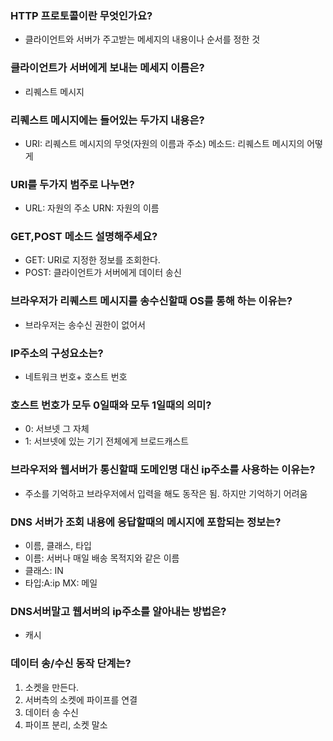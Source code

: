 ### HTTP 프로토콜이란 무엇인가요?
* 클라이언트와 서버가 주고받는 메세지의 내용이나 순서를 정한 것

### 클라이언트가 서버에게 보내는 메세지 이름은? 
* 리퀘스트 메시지

### 리퀘스트 메시지에는 들어있는 두가지 내용은?
* URI: 리퀘스트 메시지의 무엇(자원의 이름과 주소) 메소드: 리퀘스트 메시지의 어떻게

### URI를 두가지 범주로 나누면?
* URL: 자원의 주소 URN: 자원의 이름

### GET,POST 메소드 설명해주세요?
* GET: URI로 지정한 정보를 조회한다. 
* POST: 클라이언트가 서버에게 데이터 송신

### 브라우저가 리퀘스트 메시지를 송수신할때 OS를 통해 하는 이유는?
* 브라우저는 송수신 권한이 없어서

### IP주소의 구성요소는?
* 네트워크 번호+ 호스트 번호 

### 호스트 번호가 모두 0일때와 모두 1일때의 의미?
* 0: 서브넷 그 자체
* 1: 서브넷에 있는 기기 전체에게 브로드캐스트

### 브라우저와 웹서버가 통신할때 도메인명 대신 ip주소를 사용하는 이유는?
* 주소를 기억하고 브라우저에서 입력을 해도 동작은 됨. 하지만 기억하기 어려움

### DNS 서버가 조회 내용에 응답할때의 메시지에 포함되는 정보는?
* 이름, 클래스, 타입
* 이름: 서버나 매일 배송 목적지와 같은 이름
* 클래스: IN
* 타입:A:ip MX: 메일

### DNS서버말고 웹서버의 ip주소를 알아내는 방법은?
* 캐시 

### 데이터 송/수신 동작 단계는?
1. 소켓을 만든다. 
2. 서버측의 소켓에 파이프를 연결
3. 데이터 송 수신
4. 파이프 분리, 소켓 말소 
